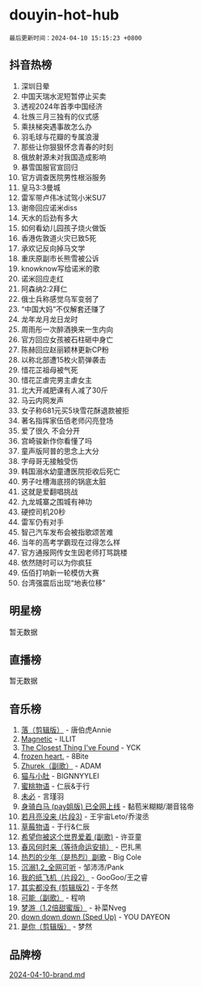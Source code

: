 # douyin-hot-hub

`最后更新时间：2024-04-10 15:15:23 +0800`

## 抖音热榜

1. 深圳日晕
1. 中国天瑞水泥短暂停止买卖
1. 透视2024年首季中国经济
1. 壮族三月三独有的仪式感
1. 乘扶梯突遇事故怎么办
1. 羽毛球与花瓣的专属浪漫
1. 那些让你狠狠怀念青春的时刻
1. 俄放射源未对我国造成影响
1. 暴雪国服官宣回归
1. 官方调查医院男性根浴服务
1. 皇马3:3曼城
1. 雷军带卢伟冰试驾小米SU7
1. 谢帝回应诺米diss
1. 天水的后劲有多大
1. 如何看幼儿园孩子烧火做饭
1. 香港佐敦道火灾已致5死
1. 承欢记反向掉马文学
1. 重庆原副市长熊雪被公诉
1. knowknow写给诺米的歌
1. 诺米回应走红
1. 阿森纳2:2拜仁
1. 俄士兵称感觉乌军变弱了
1. “中国大妈”不仅解套还赚了
1. 龙年龙月龙日龙时
1. 周雨彤一次醉酒换来一生内向
1. 官方回应女孩被石柱砸中身亡
1. 陈赫回应赵丽颖林更新CP粉
1. 以称北部遭15枚火箭弹袭击
1. 惜花芷祖母被气死
1. 惜花芷虐完男主虐女主
1. 北大开减肥课有人减了30斤
1. 马云内网发声
1. 女子称681元买5块雪花酥退款被拒
1. 著名指挥家伍佰老师闪亮登场
1. 爱了很久 不会分开
1. 宫崎骏新作你看懂了吗
1. 童声版阿普的思念上大分
1. 字母哥无接触受伤
1. 韩国溺水幼童遭医院拒收后死亡
1. 男子吐槽海底捞的锅底太脏
1. 这就是爱翻唱挑战
1. 九龙城寨之围城有神功
1. 硬控司机20秒
1. 雷军仍有对手
1. 智己汽车发布会被指歌颂苦难
1. 当年的高考学霸现在过得怎么样
1. 官方通报网传女生因老师打骂跳楼
1. 依然随时可以为你疯狂
1. 伍佰打响新一轮模仿大赛
1. 台湾强震后出现“地表位移”

## 明星榜

暂无数据

## 直播榜

暂无数据

## 音乐榜

1. [落（剪辑版）](https://sf5-hl-cdn-tos.douyinstatic.com/obj/tos-cn-ve-2774/o0h6HvN1BBbli9LtU3i5fQIleBQMF5Cg4TZmmC) - 唐伯虎Annie
1. [Magnetic](https://sf5-hl-cdn-tos.douyinstatic.com/obj/tos-cn-ve-2774/oAQCYdBNZfLACGDmVFAsfAtpy32tqErgQ3XgBN) - ILLIT
1. [The Closest Thing I've Found](https://sf5-hl-cdn-tos.douyinstatic.com/obj/tos-cn-ve-2774/514ab5d9146f4d2ca454b7adff8e5e4d) - YCK
1. [frozen heart.](https://sf5-hl-cdn-tos.douyinstatic.com/obj/tos-cn-ve-2774/oIIWJfyjIACZA9zQMtnJ6hQQhFC4vhCupoRBsO) - 8Bite
1. [Zhurek（副歌）](https://sf3-cdn-tos.douyinstatic.com/obj/tos-cn-ve-2774/ooQm8FBZQDlf0btEYgVpCcSCQfrdJGBEKZYBGS) - ADAM
1. [猫与小肚](https://sf5-hl-cdn-tos.douyinstatic.com/obj/tos-cn-ve-2774/osZeoClMECgK8DYl6VebABgbchEtPYQjZEnRtd) - BIGNNYYLEI
1. [蜜桃物语](https://sf5-hl-cdn-tos.douyinstatic.com/obj/tos-cn-ve-2774/oIhOSCZtIACtYU4XQkngiW9kCBfVD1Fz9IYeqL) - 仁辰&于行
1. [未必](https://sf5-hl-cdn-tos.douyinstatic.com/obj/tos-cn-ve-2774/ogntQMFnKQDZUgTCYuJgfLEtleYZZFxBQqhhFB) - 言瑾羽
1. [身骑白马 (pay姐版) 已全网上线](https://sf5-hl-cdn-tos.douyinstatic.com/obj/tos-cn-ve-2774/oQLO5ZgLsFkaDhdIIveF2zUCgfweY0gWaH4AQG) - 黏苞米糊糊/潮音铭帝
1. [若月亮没来 (片段3)](https://sf5-hl-cdn-tos.douyinstatic.com/obj/tos-cn-ve-2774/okfyEUsGW1B1ovJi5JiN9IjvAT2lMwA054GoEB) - 王宇宙Leto/乔浚丞
1. [草莓物语](https://sf5-hl-cdn-tos.douyinstatic.com/obj/tos-cn-ve-2774/okynhJ7jEAIIZBfsLgYMEI8QC3WbQNN66RKzhT) - 于行&仁辰
1. [希望你被这个世界爱着 (副歌)](https://sf3-cdn-tos.douyinstatic.com/obj/tos-cn-ve-2774/oUHCmWQfZlE3QQBKBeD8rCFLpJzPgCpImhsxMt) - 许亚童
1. [春风何时来（等待命运安排）](https://sf6-cdn-tos.douyinstatic.com/obj/tos-cn-ve-2774/oICBNbD3gelMfB4WgiD1KI2jQtXZE2FgHLwtsl) - 巴扎黑
1. [热烈的少年（是热烈）副歌](https://sf5-hl-cdn-tos.douyinstatic.com/obj/tos-cn-ve-2774/owVNI0CLDAUMtSz6TEYvfFBFL4UDFFhLfgK8fa) - Big Cole
1. [沉溺1.2_全网可听](https://sf5-hl-cdn-tos.douyinstatic.com/obj/tos-cn-ve-2774/ok2QoiBqsWAX9McZmWiI9gAB0EzwD4Xj6yfmtH) - 邹沛沛/Pank
1. [我的纸飞机（片段2）](https://sf5-hl-cdn-tos.douyinstatic.com/obj/tos-cn-ve-2774/oM2ZrKcg2CD5AeRB2gkeXOFB1IxAGJdZPazYHf) - GooGoo/王之睿
1. [其实都没有 (剪辑版2)](https://sf3-cdn-tos.douyinstatic.com/obj/tos-cn-ve-2774/oEBNQenHZtBhxYjGgUDQk0BCHTigQafgFlbQ7k) - 于冬然
1. [可能（副歌）](https://sf3-cdn-tos.douyinstatic.com/obj/tos-cn-ve-2774/cde1731888894259b333569393c2fb51) - 程响
1. [梦游（1.2倍甜蜜版）](https://sf5-hl-cdn-tos.douyinstatic.com/obj/tos-cn-ve-2774/o4gyAUm8hwufoEABmwVIiQtHsFuGzAEEWtNMzo) - 补菜Nveg
1. [down down down (Sped Up)](https://sf3-cdn-tos.douyinstatic.com/obj/tos-cn-ve-2774/ow80iABiXIO9DsFwK6WeZKMaJRi3BPJAotDy8m) - YOU DAYEON
1. [是你（剪辑版）](https://sf6-cdn-tos.douyinstatic.com/obj/tos-cn-ve-2774/46019dae783c4c969944217fe1cfafc4) - 梦然

## 品牌榜

[2024-04-10-brand.md](2024-04-10-brand.md)
